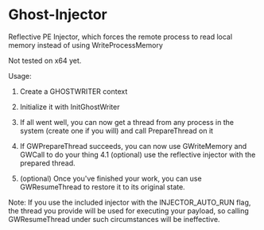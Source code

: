 # Ghost-Injector
Reflective PE Injector, which forces the remote process to read local memory instead of using WriteProcessMemory

Not tested on x64 yet.

Usage: 

1. Create a GHOSTWRITER context

2. Initialize it with InitGhostWriter

3. If all went well, you can now get a thread from any process
    in the system (create one if you will) and call PrepareThread on it
    
4. If GWPrepareThread succeeds, you can now use GWriteMemory and GWCall to do your thing
4.1 (optional) use the reflective injector with the prepared thread.

5. (optional) Once you've finished your work, you can use GWResumeThread 
    to restore it to its original state.
    
Note: If you use the included injector with the INJECTOR_AUTO_RUN flag, the thread you provide will
be used for executing your payload, so calling GWResumeThread under such circumstances will be ineffective.
